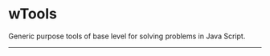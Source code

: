# wTools

Generic purpose tools of base level for solving problems in Java Script.

_ _ _ _ _ _













































































